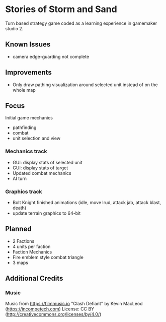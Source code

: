 # Stories of Storm and Sand
Turn based strategy game coded as a learning experience in gamemaker studio 2.

## Known Issues
- camera edge-guarding not complete

## Improvements
- Only draw pathing visualization around selected unit instead of on the whole map

## Focus
Initial game mechanics
- pathfinding 
- combat
- unit selection and view

### Mechanics track
- GUI: display stats of selected unit
- GUI: display stats of target
- Updated combat mechanics
- AI turn

### Graphics track
- Bolt Knight finished animations (idle, move lrud, attack jab, attack blast, death)
- update terrain graphics to 64-bit


## Planned
- 2 Factions
- 4 units per faction
- Faction Mechanics
- Fire emblem style combat triangle
- 3 maps

## Additional Credits

### Music
Music from https://filmmusic.io
"Clash Defiant" by Kevin MacLeod (https://incompetech.com)
License: CC BY (http://creativecommons.org/licenses/by/4.0/)